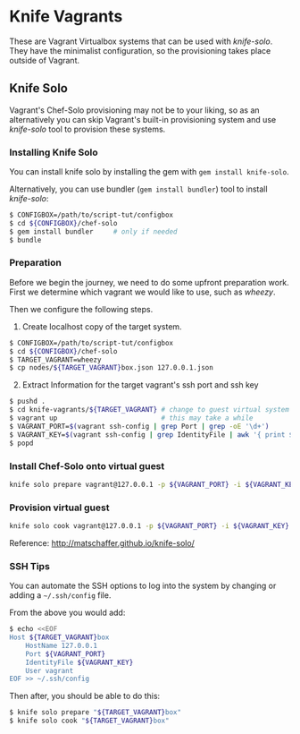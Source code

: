 # Knife Vagrants

These are Vagrant Virtualbox systems that can be used with *knife-solo*.  They have the minimalist configuration, so the provisioning takes place outside of Vagrant.

## Knife Solo

Vagrant's Chef-Solo provisioning may not be to your liking, so as an alternatively you can skip Vagrant's built-in provisioning system and use *knife-solo* tool to provision these systems.

### Installing Knife Solo

You can install knife solo by installing the gem with `gem install knife-solo`.  

Alternatively, you can use bundler (`gem install bundler`) tool to install *knife-solo*:

```bash
$ CONFIGBOX=/path/to/script-tut/configbox
$ cd ${CONFIGBOX}/chef-solo
$ gem install bundler     # only if needed
$ bundle
```

### Preparation

Before we begin the journey, we need to do some upfront preparation work.  First we determine which vagrant we would like to use, such as *wheezy*.

Then we configure the following steps.

1. Create localhost copy of the target system.

```bash
$ CONFIGBOX=/path/to/script-tut/configbox
$ cd ${CONFIGBOX}/chef-solo
$ TARGET_VAGRANT=wheezy
$ cp nodes/${TARGET_VAGRANT}box.json 127.0.0.1.json
```

2. Extract Information for the target vagrant's ssh port and ssh key

```bash
$ pushd .
$ cd knife-vagrants/${TARGET_VAGRANT} # change to guest virtual system directory
$ vagrant up                          # this may take a while
$ VAGRANT_PORT=$(vagrant ssh-config | grep Port | grep -oE '\d+')
$ VAGRANT_KEY=$(vagrant ssh-config | grep IdentityFile | awk '{ print $2 }')
$ popd
```

### Install Chef-Solo onto virtual guest

```bash
knife solo prepare vagrant@127.0.0.1 -p ${VAGRANT_PORT} -i ${VAGRANT_KEY}
```

### Provision virtual guest

```bash
knife solo cook vagrant@127.0.0.1 -p ${VAGRANT_PORT} -i ${VAGRANT_KEY}
```

Reference: http://matschaffer.github.io/knife-solo/

### SSH Tips

You can automate the SSH options to log into the system by changing or adding a `~/.ssh/config` file.  

From the above you would add:

```bash
$ echo <<EOF
Host ${TARGET_VAGRANT}box
    HostName 127.0.0.1
    Port ${VAGRANT_PORT}
    IdentityFile ${VAGRANT_KEY}
    User vagrant
EOF >> ~/.ssh/config
```

Then after, you should be able to do this:

```bash
$ knife solo prepare "${TARGET_VAGRANT}box"
$ knife solo cook "${TARGET_VAGRANT}box"
```
